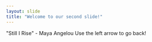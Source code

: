 ```yaml
---
layout: slide
title: "Welcome to our second slide!"
---
```

"Still I Rise" - Maya Angelou
Use the left arrow to go back!
